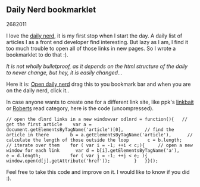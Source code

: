 <article><h2>Daily Nerd bookmarklet</h2><time><span class="day">26</span><span class="month">8</span><span class="year">2011</span></time><p>I love the <a href="http://dlnrd.nl">daily nerd</a>, it is my first stop when I start the day. A daily list of articles I as a front end developer find interesting. But lazy as I am, I find it too much trouble to open all of those links in new pages. So I wrote a bookmarklet to do that :).</p><p><em>It is not wholly bulletproof, as it depends on the html structure of the daily to never change, but hey, it is easily changed…</em></p><p>Here it is: <a href="javascript:var%20odlnrd=function(){var%20a=document.getElementsByTagName('article')[0],b=a.getElementsByTagName('article'),c=b.length;for(var%20i=-1;++i%3Cc;){var%20d=b[i].getElementsByTagName('a'),e=d.length;for(var%20j=-1;++j%3Ce;){window.open(d[j].getAttribute('href'));}}}();">Open daily nerd</a> drag this to you bookmark bar and when you are on the daily nerd, click it..</p><p>In case anyone wants to create one for a different link site, like ppk's <a href="http://www.quirksmode.org/blog/archives/2011/08/linkbait_22.html#more">linkbait</a> or <a href="http://robertnyman.com/2011/08/17/introducing-roberts-read-great-links-and-suggestions-from-latest-week-august-17th-2011/#more-2163">Roberts</a> read category, here is the code (uncompressed).</p><pre><code>// open the dlnrd links in a new windowvar odlnrd = function(){	// get the first article	var a = document.getElementsByTagName('article')[0],		// find the article in there		b = a.getElementsByTagName('article'),		// calculate the length of those outside the loop		c = b.length;	// iterate over them	for ( var i = -1; ++i &lt; c;){		// open a new window for each link		var d = b[i].getElementsByTagName('a'),			e = d.length;			for ( var j = -1; ++j &lt; e; ){				window.open(d[j].getAttribute('href'));			}	}}();</code></pre><p>Feel free to take this code and improve on it. I would like to know if you did :).</p></article>